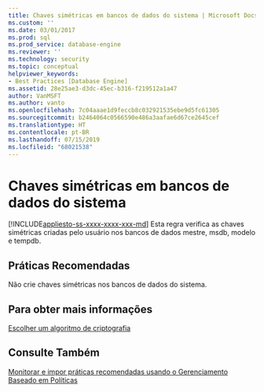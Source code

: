 ```yaml
---
title: Chaves simétricas em bancos de dados do sistema | Microsoft Docs
ms.custom: ''
ms.date: 03/01/2017
ms.prod: sql
ms.prod_service: database-engine
ms.reviewer: ''
ms.technology: security
ms.topic: conceptual
helpviewer_keywords:
- Best Practices [Database Engine]
ms.assetid: 28e25ae3-d3dc-45ec-b316-f219512a1a47
author: VanMSFT
ms.author: vanto
ms.openlocfilehash: 7c04aaae1d9feccb8c032921535ebe9d5fc61305
ms.sourcegitcommit: b2464064c0566590e486a3aafae6d67ce2645cef
ms.translationtype: HT
ms.contentlocale: pt-BR
ms.lasthandoff: 07/15/2019
ms.locfileid: "68021538"
---
```

# <a name="symmetric-keys-on-system-databases"></a>Chaves simétricas em bancos de dados do sistema
[!INCLUDE[appliesto-ss-xxxx-xxxx-xxx-md](../../includes/appliesto-ss-xxxx-xxxx-xxx-md.md)]
  Esta regra verifica as chaves simétricas criadas pelo usuário nos bancos de dados mestre, msdb, modelo e tempdb.  
  
## <a name="best-practices-recommendations"></a>Práticas Recomendadas  
 Não crie chaves simétricas nos bancos de dados do sistema.  
  
## <a name="for-more-information"></a>Para obter mais informações  
 [Escolher um algoritmo de criptografia](../../relational-databases/security/encryption/choose-an-encryption-algorithm.md)  
  
## <a name="see-also"></a>Consulte Também  
 [Monitorar e impor práticas recomendadas usando o Gerenciamento Baseado em Políticas](../../relational-databases/policy-based-management/monitor-and-enforce-best-practices-by-using-policy-based-management.md)  
  
  
